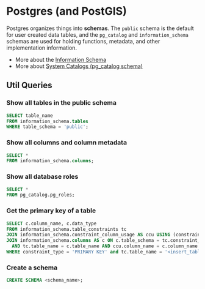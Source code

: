 # Postgres (and PostGIS)

Postgres organizes things into **schemas**. The `public` schema is the default for user created data tables, and the `pg_catalog` and `information_schema` schemas are used for holding functions, metadata, and other implementation information.

* More about the [Information Schema](https://www.postgresql.org/docs/13/information-schema.html)
* More about [System Catalogs (pg_catalog schema)](https://www.postgresql.org/docs/13/catalogs.html)


## Util Queries
### Show all tables in the public schema
```sql
SELECT table_name 
FROM information_schema.tables
WHERE table_schema = 'public';
```

### Show all columns and column metadata
```sql
SELECT *
FROM information_schema.columns;
```

### Show all database roles
```sql
SELECT *
FROM pg_catalog.pg_roles;
```

### Get the primary key of a table
```sql
SELECT c.column_name, c.data_type
FROM information_schema.table_constraints tc 
JOIN information_schema.constraint_column_usage AS ccu USING (constraint_schema, constraint_name) 
JOIN information_schema.columns AS c ON c.table_schema = tc.constraint_schema
  AND tc.table_name = c.table_name AND ccu.column_name = c.column_name
WHERE constraint_type = 'PRIMARY KEY' and tc.table_name = '<insert_table_name_here>';
```

### Create a schema

```sql
CREATE SCHEMA <schema_name>;
```